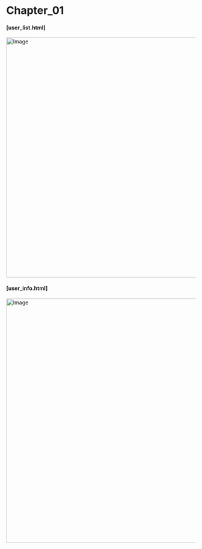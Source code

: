 <h1>Chapter_01</h1>

<h4>[user_list.html]</h4>
<img width="637" alt="Image" src="https://github.com/user-attachments/assets/c11a156c-65c1-4d0e-aa4b-2fcc0834af04" />

<h4>[user_info.html]</h4>
<img width="648" alt="Image" src="https://github.com/user-attachments/assets/35878b87-bcf4-4a68-bec3-4494b8c3035f" />
